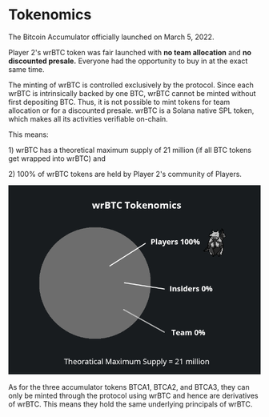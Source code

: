 # Tokenomics

The Bitcoin Accumulator officially launched on March 5, 2022.&#x20;

Player 2's wrBTC token was fair launched with **no team allocation** and **no discounted presale.** Everyone had the opportunity to buy in at the exact same time.

The minting of wrBTC is controlled exclusively by the protocol. Since each wrBTC is intrinsically backed by one BTC, wrBTC cannot be minted without first depositing BTC. Thus, it is not possible to mint tokens for team allocation or for a discounted presale. wrBTC is a Solana native SPL token, which makes all its activities verifiable on-chain.

This means:

1\) wrBTC has a theoretical maximum supply of 21 million (if all BTC tokens get wrapped into wrBTC) and

2\) 100% of wrBTC tokens are held by Player 2's community of Players.

<div align="left">

<img src="../.gitbook/assets/wrBTC_tokenomics.png" alt="">

</div>

As for the three accumulator tokens BTCA1, BTCA2, and BTCA3, they can only be minted through the protocol using wrBTC and hence are derivatives of wrBTC. This means they hold the same underlying principals of wrBTC.
